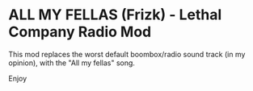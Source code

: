 # ALL MY FELLAS (Frizk) - Lethal Company Radio Mod

This mod replaces the worst default boombox/radio sound track (in my opinion), with the "All my fellas" song.

Enjoy
